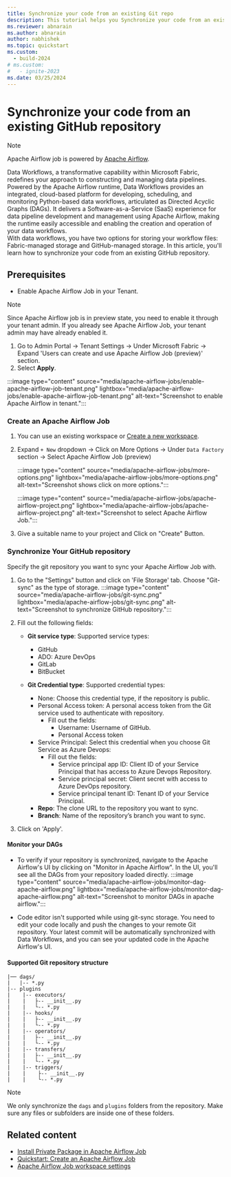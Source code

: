 ```yaml
---
title: Synchronize your code from an existing Git repo
description: This tutorial helps you Synchronize your code from an existing Git repo.
ms.reviewer: abnarain
ms.author: abnarain
author: nabhishek
ms.topic: quickstart
ms.custom:
  - build-2024
# ms.custom:
#   - ignite-2023
ms.date: 03/25/2024
---
```


# Synchronize your code from an existing GitHub repository

> [!NOTE]
> Apache Airflow job is powered by [Apache Airflow](https://airflow.apache.org/).

Data Workflows, a transformative capability within Microsoft Fabric, redefines your approach to constructing and managing data pipelines. Powered by the Apache Airflow runtime, Data Workflows provides an integrated, cloud-based platform for developing, scheduling, and monitoring Python-based data workflows, articulated as Directed Acyclic Graphs (DAGs). It delivers a Software-as-a-Service (SaaS) experience for data pipeline development and management using Apache Airflow, making the runtime easily accessible and enabling the creation and operation of your data workflows.<br>
With data workflows, you have two options for storing your workflow files: Fabric-managed storage and GitHub-managed storage. In this article, you'll learn how to synchronize your code from an existing GitHub repository.

## Prerequisites

- Enable Apache Airflow Job in your Tenant.

> [!NOTE]
> Since Apache Airflow job is in preview state, you need to enable it through your tenant admin. If you already see Apache Airflow Job, your tenant admin may have already enabled it.

1. Go to Admin Portal -> Tenant Settings -> Under Microsoft Fabric -> Expand 'Users can create and use Apache Airflow Job (preview)' section.
2. Select **Apply**.

:::image type="content" source="media/apache-airflow-jobs/enable-apache-airflow-job-tenant.png" lightbox="media/apache-airflow-jobs/enable-apache-airflow-job-tenant.png" alt-text="Screenshot to enable Apache Airflow in tenant.":::

### Create an Apache Airflow Job

1. You can use an existing workspace or [Create a new workspace](../fundamentals/create-workspaces.md).
2. Expand `+ New` dropdown -> Click on More Options -> Under `Data Factory` section -> Select Apache Airflow Job (preview)

   :::image type="content" source="media/apache-airflow-jobs/more-options.png" lightbox="media/apache-airflow-jobs/more-options.png" alt-text="Screenshot shows click on more options.":::

   :::image type="content" source="media/apache-airflow-jobs/apache-airflow-project.png" lightbox="media/apache-airflow-jobs/apache-airflow-project.png" alt-text="Screenshot to select Apache Airflow Job.":::

3. Give a suitable name to your project and Click on "Create" Button.

### Synchronize Your GitHub repository

Specify the git repository you want to sync your Apache Airflow Job with.

1. Go to the "Settings" button and click on 'File Storage' tab. Choose "Git-sync" as the type of storage.
   :::image type="content" source="media/apache-airflow-jobs/git-sync.png" lightbox="media/apache-airflow-jobs/git-sync.png" alt-text="Screenshot to synchronize GitHub repository.":::

2. Fill out the following fields:

   - <strong>Git service type</strong>: Supported service types:

     - GitHub
     - ADO: Azure DevOps
     - GitLab
     - BitBucket

   - <strong>Git Credential type</strong>: Supported credential types:
     - None: Choose this credential type, if the repository is public.
     - Personal Access token: A personal access token from the Git service used to authenticate with repository.
       - Fill out the fields:
         - Username: Username of GitHub.
         - Personal Access token
     - Service Principal: Select this credential when you choose Git Service as Azure Devops:
       - Fill out the fields:
         - Service principal app ID: Client ID of your Service Principal that has access to Azure Devops Repository.
         - Service principal secret: Client secret with access to Azure DevOps repository.
         - Service principal tenant ID: Tenant ID of your Service Principal.
     - <strong>Repo</strong>: The clone URL to the repository you want to sync.
     - <strong>Branch</strong>: Name of the repository’s branch you want to sync.

3. Click on 'Apply'.

#### Monitor your DAGs

- To verify if your repository is synchronized, navigate to the Apache Airflow's UI by clicking on "Monitor in Apache Airflow". In the UI, you'll see all the DAGs from your repository loaded directly.
  :::image type="content" source="media/apache-airflow-jobs/monitor-dag-apache-airflow.png" lightbox="media/apache-airflow-jobs/monitor-dag-apache-airflow.png" alt-text="Screenshot to monitor DAGs in apache airflow.":::

- Code editor isn't supported while using git-sync storage. You need to edit your code locally and push the changes to your remote Git repository. Your latest commit will be automatically synchronized with Data Workflows, and you can see your updated code in the Apache Airflow's UI.

#### Supported Git repository structure

```
|── dags/
|   |-- *.py
|-- plugins
|    |-- executors/
|    |   ├-- __init__.py
|    |   └-- *.py
|    |-- hooks/
|    |   ├-- __init__.py
|    |   └-- *.py
|    |-- operators/
|    |   ├-- __init__.py
|    |   └-- *.py
|    |-- transfers/
|    |   ├-- __init__.py
|    |   └-- *.py
|    |-- triggers/
|    |    ├-- __init__.py
|    |    └-- *.py
```

> [!Note]
> We only synchronize the `dags` and `plugins` folders from the repository. Make sure any files or subfolders are inside one of these folders.

## Related content

- [Install Private Package in Apache Airflow Job](apache-airflow-jobs-install-private-package.md)
- [Quickstart: Create an Apache Airflow Job](../data-factory/create-apache-airflow-jobs.md)
- [Apache Airflow Job workspace settings](../data-factory/apache-airflow-jobs-workspace-settings.md)
